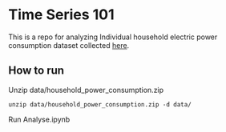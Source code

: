 # Time Series 101

This is a repo for analyzing Individual household electric power consumption dataset collected [here](https://archive-beta.ics.uci.edu/dataset/235/individual+household+electric+power+consumption).

## How to run

Unzip data/household_power_consumption.zip

`unzip data/household_power_consumption.zip -d data/`

Run Analyse.ipynb
